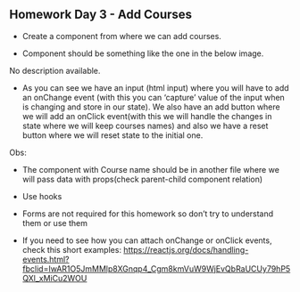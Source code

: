 ## Homework Day 3 - Add Courses

- Create a component from where we can add courses.

* Component should be something like the one in the below image.

No description available.

- As you can see we have an input (html input) where you will have to add an onChange event (with this you can ‘capture’ value of the input when is changing and store in our state). We also have an add button where we will add an onClick event(with this we will handle the changes in state where we will keep courses names) and also we have a reset button where we will reset state to the initial one.

Obs:

- The component with Course name should be in another file where we will pass data with props(check parent-child component relation)

* Use hooks

* Forms are not required for this homework so don’t try to understand them or use them

* If you need to see how you can attach onChange or onClick events, check this short examples: https://reactjs.org/docs/handling-events.html?fbclid=IwAR1O5JmMMlp8XGnqp4_Cgm8kmVuW9WjEvQbRaUCUy79hP5QXl_xMiCu2WOU
